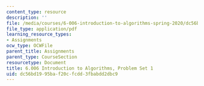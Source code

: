 ```yaml
---
content_type: resource
description: ''
file: /media/courses/6-006-introduction-to-algorithms-spring-2020/dc56bd1995baf20cfcdd3fbabdd2dbc9_MIT6_006S20_ps1-questions.pdf
file_type: application/pdf
learning_resource_types:
- Assignments
ocw_type: OCWFile
parent_title: Assignments
parent_type: CourseSection
resourcetype: Document
title: 6.006 Introduction to Algorithms, Problem Set 1
uid: dc56bd19-95ba-f20c-fcdd-3fbabdd2dbc9
---
```

